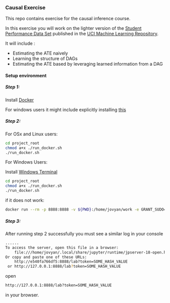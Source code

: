 ### Causal Exercise

This repo contains exercise for the causal inference course. 

In this exercise you will work on the lighter version of the [Student Performance Data Set](https://archive.ics.uci.edu/ml/datasets/Student+Performance#) published in the [UCI Machine Learning Repository](http://archive.ics.uci.edu/ml/index.php).


It will include :
- Estimating the ATE naively
- Learning the structure of DAGs
- Estimating the ATE based by leveraging learned information from a DAG
 

#### Setup environment

##### Step 1: 

Install [Docker](https://docs.docker.com/get-docker/)

For windows users it might include explicitly installing [this](https://docs.microsoft.com/en-us/windows/wsl/install-manual#step-4---download-the-linux-kernel-update-package)

##### Step 2:

For OSx and Linux users:

```bash
cd project_root
chmod a+x ./run_docker.sh
./run_docker.sh
```

For Windows Users:

Install [Windows Terminal](https://www.microsoft.com/en-gb/p/windows-terminal/9n0dx20hk701?rtc=1&activetab=pivot:overviewtab)

```bash
cd project_root
chmod a+x ./run_docker.sh
./run_docker.sh
```

if it does not work:

```bash
docker run --rm -p 8888:8888 -v ${PWD}:/home/jovyan/work -e GRANT_SUDO=yes --user root cryptexis/causal-exercise
```

##### Step 3:

After running step 2 successfully you must see a similar log in your console

```bash
......
To access the server, open this file in a browser:
    file:///home/jovyan/.local/share/jupyter/runtime/jpserver-18-open.html
Or copy and paste one of these URLs:
    http://e540fa766df5:8888/lab?token=SOME_HASH_VALUE
 or http://127.0.0.1:8888/lab?token=SOME_HASH_VALUE
```

open
 
```bash
http://127.0.0.1:8888/lab?token=SOME_HASH_VALUE
```
in your browser.
